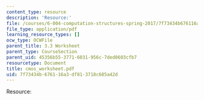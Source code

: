 ```yaml
---
content_type: resource
description: 'Resource:'
file: /courses/6-004-computation-structures-spring-2017/7f73434b676116a3df813718c685a42d_cmos_worksheet.pdf
file_type: application/pdf
learning_resource_types: []
ocw_type: OCWFile
parent_title: 3.3 Worksheet
parent_type: CourseSection
parent_uid: 45356b55-3771-6031-956c-7ded0603cfb7
resourcetype: Document
title: cmos_worksheet.pdf
uid: 7f73434b-6761-16a3-df81-3718c685a42d
---
```

Resource:

